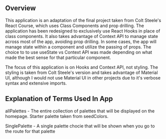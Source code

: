 ## Overview

This application is an adaptation of the final project taken from Colt Steele's React Course, which uses Class Components and prop drilling.
The application has been redesigned to exclusively use React Hooks in place of class components. It also takes advantage of Context API to manage state across most of the app, avoiding prop drilling. In some cases, the app will manage state within a component and utilize the passing of props. The choice to to use useState vs Context API was made depending on what made the best sense for that particular component.

The focus of this application is on Hooks and Context API, not styling. The styling is taken from Colt Steele's version and takes advantage of Material UI, although I would not use Material UI in other projects due to it's verbose syntax and extensive imports.

## Explanation of Terms Used In App

allPalettes - The entire collection of palettes that will be displayed on the homepage. Starter palette taken from seedColors.

SinglePalette - A single palette chocie that will be shown when you go to the route for that palette

